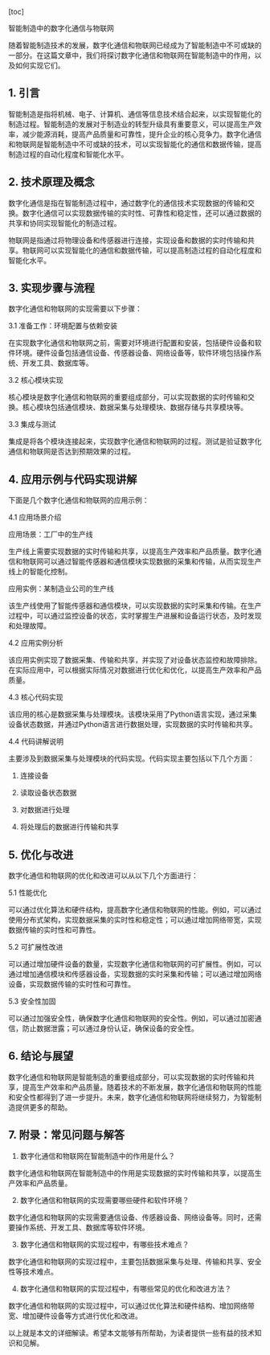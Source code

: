 
[toc]                    
                
                
智能制造中的数字化通信与物联网

随着智能制造技术的发展，数字化通信和物联网已经成为了智能制造中不可或缺的一部分。在这篇文章中，我们将探讨数字化通信和物联网在智能制造中的作用，以及如何实现它们。

## 1. 引言

智能制造是指将机械、电子、计算机、通信等信息技术结合起来，以实现智能化的制造过程。智能制造的发展对于制造业的转型升级具有重要意义，可以提高生产效率，减少能源消耗，提高产品质量和可靠性，提升企业的核心竞争力。数字化通信和物联网是智能制造中不可或缺的技术，可以实现智能化的通信和数据传输，提高制造过程的自动化程度和智能化水平。

## 2. 技术原理及概念

数字化通信是指在智能制造过程中，通过数字化的通信技术实现数据的传输和交换。数字化通信可以实现数据传输的实时性、可靠性和稳定性，还可以通过数据的共享和协同实现智能化的制造过程。

物联网是指通过将物理设备和传感器进行连接，实现设备和数据的实时传输和共享。物联网可以实现智能化的通信和数据传输，可以提高制造过程的自动化程度和智能化水平。

## 3. 实现步骤与流程

数字化通信和物联网的实现需要以下步骤：

3.1 准备工作：环境配置与依赖安装

在实现数字化通信和物联网之前，需要对环境进行配置和安装，包括硬件设备和软件环境。硬件设备包括通信设备、传感器设备、网络设备等，软件环境包括操作系统、开发工具、数据库等。

3.2 核心模块实现

核心模块是数字化通信和物联网的重要组成部分，可以实现数据的实时传输和交换。核心模块包括通信模块、数据采集与处理模块、数据存储与共享模块等。

3.3 集成与测试

集成是将各个模块连接起来，实现数字化通信和物联网的过程。测试是验证数字化通信和物联网是否达到预期效果的过程。

## 4. 应用示例与代码实现讲解

下面是几个数字化通信和物联网的应用示例：

4.1 应用场景介绍

应用场景：工厂中的生产线

生产线上需要实现数据的实时传输和共享，以提高生产效率和产品质量。数字化通信和物联网可以通过智能传感器和通信模块实现数据的采集和传输，从而实现生产线上的智能化控制。

应用实例：某制造业公司的生产线

该生产线使用了智能传感器和通信模块，可以实现数据的实时采集和传输。在生产过程中，可以通过监控设备的状态，实时掌握生产进展和设备运行状态，及时发现和处理故障。

4.2 应用实例分析

该应用实例实现了数据采集、传输和共享，并实现了对设备状态监控和故障排除。在实际应用中，可以根据实际情况对数据进行优化和优化，以提高生产效率和产品质量。

4.3 核心代码实现

该应用的核心是数据采集与处理模块。该模块采用了Python语言实现，通过采集设备状态数据，并通过Python语言进行数据处理，实现数据的实时传输和共享。

4.4 代码讲解说明

主要涉及到数据采集与处理模块的代码实现。代码实现主要包括以下几个方面：

1. 连接设备

2. 读取设备状态数据

3. 对数据进行处理

4. 将处理后的数据进行传输和共享

## 5. 优化与改进

数字化通信和物联网的优化和改进可以从以下几个方面进行：

5.1 性能优化

可以通过优化算法和硬件结构，提高数字化通信和物联网的性能。例如，可以通过使用分布式架构，实现数据采集的实时性和稳定性；可以通过增加网络带宽，实现数据传输的实时性和可靠性。

5.2 可扩展性改进

可以通过增加硬件设备的数量，实现数字化通信和物联网的可扩展性。例如，可以通过增加通信模块和传感器设备，实现数据的实时采集和传输；可以通过增加网络设备，实现数据传输的实时性和可靠性。

5.3 安全性加固

可以通过加强安全性，确保数字化通信和物联网的安全性。例如，可以通过加密通信，防止数据泄露；可以通过身份认证，确保设备的安全性。

## 6. 结论与展望

数字化通信和物联网是智能制造的重要组成部分，可以实现数据的实时传输和共享，提高生产效率和产品质量。随着技术的不断发展，数字化通信和物联网的性能和安全性都得到了进一步提升。未来，数字化通信和物联网将继续努力，为智能制造提供更多的帮助。

## 7. 附录：常见问题与解答

1. 数字化通信和物联网在智能制造中的作用是什么？

数字化通信和物联网在智能制造中的作用是实现数据的实时传输和共享，以提高生产效率和产品质量。

2. 数字化通信和物联网的实现需要哪些硬件和软件环境？

数字化通信和物联网的实现需要通信设备、传感器设备、网络设备等。同时，还需要操作系统、开发工具、数据库等软件环境。

3. 数字化通信和物联网的实现过程中，有哪些技术难点？

数字化通信和物联网的实现过程中，主要包括数据采集与处理、传输和共享、安全性等技术难点。

4. 数字化通信和物联网的实现过程中，有哪些常见的优化和改进方法？

数字化通信和物联网的实现过程中，可以通过优化算法和硬件结构、增加网络带宽、增加硬件设备等方式进行优化和改进。



以上就是本文的详细解读。希望本文能够有所帮助，为读者提供一些有益的技术知识和见解。

